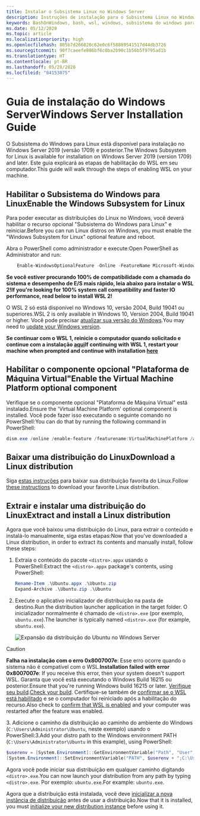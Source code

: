 ```yaml
---
title: Instalar o Subsistema Linux no Windows Server
description: Instruções de instalação para o Subsistema Linux no Windows Server.
keywords: BashOnWindows, bash, wsl, windows, subsistema do windows para linux, windowssubsystem, ubuntu, windows server
ms.date: 05/12/2020
ms.topic: article
ms.localizationpriority: high
ms.openlocfilehash: 805b7d266020c62e0c6f58889541517d44db3726
ms.sourcegitcommit: 90f7caeefe886bf6c0ba2b90c1b56b5f9795ad1b
ms.translationtype: HT
ms.contentlocale: pt-BR
ms.lasthandoff: 05/28/2020
ms.locfileid: "84153075"
---
```

# <a name="windows-server-installation-guide"></a><span data-ttu-id="b34aa-104">Guia de instalação do Windows Server</span><span class="sxs-lookup"><span data-stu-id="b34aa-104">Windows Server Installation Guide</span></span>

<span data-ttu-id="b34aa-105">O Subsistema do Windows para Linux está disponível para instalação no Windows Server 2019 (versão 1709) e posterior.</span><span class="sxs-lookup"><span data-stu-id="b34aa-105">The Windows Subsystem for Linux is available for installation on Windows Server 2019 (version 1709) and later.</span></span> <span data-ttu-id="b34aa-106">Este guia explicará as etapas de habilitação do WSL em seu computador.</span><span class="sxs-lookup"><span data-stu-id="b34aa-106">This guide will walk through the steps of enabling WSL on your machine.</span></span>

## <a name="enable-the-windows-subsystem-for-linux"></a><span data-ttu-id="b34aa-107">Habilitar o Subsistema do Windows para Linux</span><span class="sxs-lookup"><span data-stu-id="b34aa-107">Enable the Windows Subsystem for Linux</span></span>

<span data-ttu-id="b34aa-108">Para poder executar as distribuições do Linux no Windows, você deverá habilitar o recurso opcional "Subsistema do Windows para Linux" e reiniciar.</span><span class="sxs-lookup"><span data-stu-id="b34aa-108">Before you can run Linux distros on Windows, you must enable the "Windows Subsystem for Linux" optional feature and reboot.</span></span>

<span data-ttu-id="b34aa-109">Abra o PowerShell como administrador e execute:</span><span class="sxs-lookup"><span data-stu-id="b34aa-109">Open PowerShell as Administrator and run:</span></span>

```powershell
    Enable-WindowsOptionalFeature -Online -FeatureName Microsoft-Windows-Subsystem-Linux

```

<span data-ttu-id="b34aa-110">**Se você estiver procurando 100% de compatibilidade com a chamada do sistema e desempenho de E/S mais rápido, leia abaixo para instalar o WSL 2!**</span><span class="sxs-lookup"><span data-stu-id="b34aa-110">**If you're looking for 100% system call compatibility and faster IO performance, read below to install WSL 2!**</span></span>

<span data-ttu-id="b34aa-111">O WSL 2 só está disponível no Windows 10, versão 2004, Build 19041 ou superiores.</span><span class="sxs-lookup"><span data-stu-id="b34aa-111">WSL 2 is only available in Windows 10, Version 2004, Build 19041 or higher.</span></span> <span data-ttu-id="b34aa-112">Você pode precisar [atualizar sua versão do Windows](ms-settings:windowsupdate).</span><span class="sxs-lookup"><span data-stu-id="b34aa-112">You may need to [update your Windows version](ms-settings:windowsupdate).</span></span>

<span data-ttu-id="b34aa-113">**Se continuar com o WSL 1, reinicie o computador quando solicitado e continue com a instalação [aqui](./install-on-server.md#download-a-linux-distribution)**</span><span class="sxs-lookup"><span data-stu-id="b34aa-113">**If continuing with WSL 1, restart your machine when prompted and continue with installation [here](./install-on-server.md#download-a-linux-distribution)**</span></span>

## <a name="enable-the-virtual-machine-platform-optional-component"></a><span data-ttu-id="b34aa-114">Habilitar o componente opcional "Plataforma de Máquina Virtual"</span><span class="sxs-lookup"><span data-stu-id="b34aa-114">Enable the Virtual Machine Platform optional component</span></span>

<span data-ttu-id="b34aa-115">Verifique se o componente opcional "Plataforma de Máquina Virtual" está instalado.</span><span class="sxs-lookup"><span data-stu-id="b34aa-115">Ensure the 'Virtual Machine Platform' optional component is installed.</span></span> <span data-ttu-id="b34aa-116">Você pode fazer isso executando o seguinte comando no PowerShell:</span><span class="sxs-lookup"><span data-stu-id="b34aa-116">You can do that by running the following command in PowerShell:</span></span>

```powershell
dism.exe /online /enable-feature /featurename:VirtualMachinePlatform /all /norestart
```

## <a name="download-a-linux-distribution"></a><span data-ttu-id="b34aa-117">Baixar uma distribuição do Linux</span><span class="sxs-lookup"><span data-stu-id="b34aa-117">Download a Linux distribution</span></span>

<span data-ttu-id="b34aa-118">Siga [estas instruções](install-manual.md) para baixar sua distribuição favorita do Linux.</span><span class="sxs-lookup"><span data-stu-id="b34aa-118">Follow [these instructions](install-manual.md) to download your favorite Linux distribution.</span></span>

## <a name="extract-and-install-a-linux-distribution"></a><span data-ttu-id="b34aa-119">Extrair e instalar uma distribuição do Linux</span><span class="sxs-lookup"><span data-stu-id="b34aa-119">Extract and install a Linux distribution</span></span>

<span data-ttu-id="b34aa-120">Agora que você baixou uma distribuição do Linux, para extrair o conteúdo e instalá-lo manualmente, siga estas etapas:</span><span class="sxs-lookup"><span data-stu-id="b34aa-120">Now that you've downloaded a Linux distribution, in order to extract its contents and manually install, follow these steps:</span></span>

1. <span data-ttu-id="b34aa-121">Extraia o conteúdo do pacote `<distro>.appx` usando o PowerShell:</span><span class="sxs-lookup"><span data-stu-id="b34aa-121">Extract the `<distro>.appx` package's contents, using PowerShell:</span></span>

    ```powershell
    Rename-Item .\Ubuntu.appx .\Ubuntu.zip
    Expand-Archive .\Ubuntu.zip .\Ubuntu
    ```

2. <span data-ttu-id="b34aa-122">Execute o aplicativo inicializador de distribuição na pasta de destino.</span><span class="sxs-lookup"><span data-stu-id="b34aa-122">Run the distribution launcher application in the target folder.</span></span> <span data-ttu-id="b34aa-123">O inicializador normalmente é chamado de `<distro>.exe` (por exemplo, `ubuntu.exe`).</span><span class="sxs-lookup"><span data-stu-id="b34aa-123">The launcher is typically named `<distro>.exe` (for example, `ubuntu.exe`).</span></span>

    ![Expansão da distribuição do Ubuntu no Windows Server](media/server-appx-expand.png)

> [!CAUTION]
> <span data-ttu-id="b34aa-125">**Falha na instalação com o erro 0x8007007e**: Esse erro ocorre quando o sistema não é compatível com o WSL.</span><span class="sxs-lookup"><span data-stu-id="b34aa-125">**Installation failed with error 0x8007007e**: If you receive this error, then your system doesn't support WSL.</span></span> <span data-ttu-id="b34aa-126">Garanta que você está executando o Windows Build 16215 ou posterior.</span><span class="sxs-lookup"><span data-stu-id="b34aa-126">Ensure that you're running Windows build 16215 or later.</span></span> <span data-ttu-id="b34aa-127">[Verifique seu build](troubleshooting.md#check-your-build-number).</span><span class="sxs-lookup"><span data-stu-id="b34aa-127">[Check your build](troubleshooting.md#check-your-build-number).</span></span> <span data-ttu-id="b34aa-128">Certifique-se também de [confirmar se o WSL está habilitado](troubleshooting.md#confirm-wsl-is-enabled) e se o computador foi reiniciado após a habilitação do recurso.</span><span class="sxs-lookup"><span data-stu-id="b34aa-128">Also check to [confirm that WSL is enabled](troubleshooting.md#confirm-wsl-is-enabled) and your computer was restarted after the feature was enabled.</span></span>  

<span data-ttu-id="b34aa-129">3. Adicione o caminho da distribuição ao caminho do ambiente do Windows (`C:\Users\Administrator\Ubuntu`, neste exemplo) usando o PowerShell:</span><span class="sxs-lookup"><span data-stu-id="b34aa-129">3.Add your distro path to the Windows environment PATH (`C:\Users\Administrator\Ubuntu` in this example), using PowerShell:</span></span>

```powershell
$userenv = [System.Environment]::GetEnvironmentVariable("Path", "User")
[System.Environment]::SetEnvironmentVariable("PATH", $userenv + ";C:\Users\Administrator\Ubuntu", "User")
```

<span data-ttu-id="b34aa-130">Agora você pode iniciar sua distribuição em qualquer caminho digitando `<distro>.exe`.</span><span class="sxs-lookup"><span data-stu-id="b34aa-130">You can now launch your distribution from any path by typing `<distro>.exe`.</span></span> <span data-ttu-id="b34aa-131">Por exemplo: `ubuntu.exe`.</span><span class="sxs-lookup"><span data-stu-id="b34aa-131">For example: `ubuntu.exe`.</span></span>

<span data-ttu-id="b34aa-132">Agora que a distribuição está instalada, você deve [inicializar a nova instância de distribuição](initialize-distro.md) antes de usar a distribuição.</span><span class="sxs-lookup"><span data-stu-id="b34aa-132">Now that it is installed, you must [initialize your new distribution instance](initialize-distro.md) before using it.</span></span>
